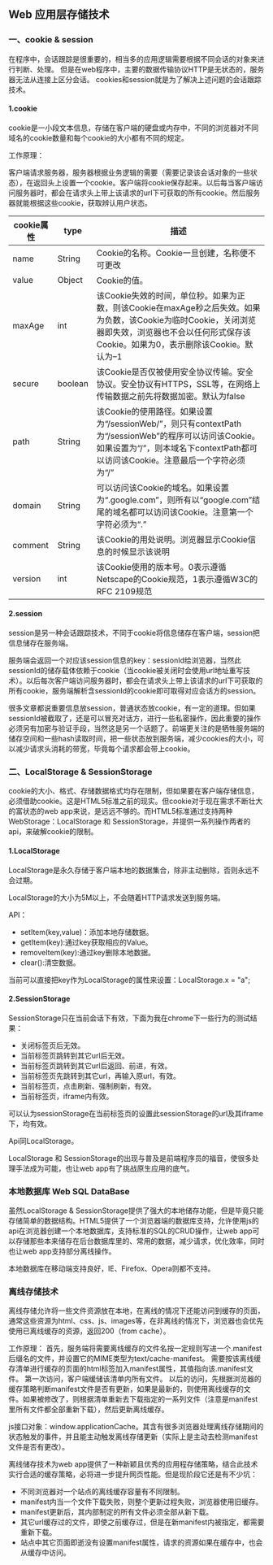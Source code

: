 ## Web 应用层存储技术

### 一、cookie & session

在程序中，会话跟踪是很重要的，相当多的应用逻辑需要根据不同会话的对象来进行判断、处理。
但是在web程序中，主要的数据传输协议HTTP是无状态的，服务器无法从连接上区分会话。
cookies和session就是为了解决上述问题的会话跟踪技术。

#### 1.cookie

cookie是一小段文本信息，存储在客户端的硬盘或内存中，不同的浏览器对不同域名的cookie数量和每个cookie的大小都有不同的规定。

工作原理：

客户端请求服务器，服务器根据业务逻辑的需要（需要记录该会话对象的一些状态），在返回头上设置一个cookie。客户端将cookie保存起来。以后每当客户端访问服务器时，都会在请求头上带上该请求的url下可获取的所有cookie。然后服务器就能根据这些cookie，获取辨认用户状态。

| cookie属性 | type | 描述 |
| ------------ | ------------- | ------------ |
| name      | String  | Cookie的名称。Cookie一旦创建，名称便不可更改 |
| value    | Object  | Cookie的值。 |
| maxAge       | int  | 该Cookie失效的时间，单位秒。如果为正数，则该Cookie在maxAge秒之后失效。如果为负数，该Cookie为临时Cookie，关闭浏览器即失效，浏览器也不会以任何形式保存该Cookie。如果为0，表示删除该Cookie。默认为–1 |
| secure      | boolean  | 该Cookie是否仅被使用安全协议传输。安全协议。安全协议有HTTPS，SSL等，在网络上传输数据之前先将数据加密。默认为false |
| path         | String  | 该Cookie的使用路径。如果设置为“/sessionWeb/”，则只有contextPath为“/sessionWeb”的程序可以访问该Cookie。如果设置为“/”，则本域名下contextPath都可以访问该Cookie。注意最后一个字符必须为“/” |
| domain    | String  | 可以访问该Cookie的域名。如果设置为“.google.com”，则所有以“google.com”结尾的域名都可以访问该Cookie。注意第一个字符必须为“.” |
| comment    | String  | 该Cookie的用处说明。浏览器显示Cookie信息的时候显示该说明 |
| version    | int  | 该Cookie使用的版本号。0表示遵循Netscape的Cookie规范，1表示遵循W3C的RFC 2109规范 |

#### 2.session

session是另一种会话跟踪技术，不同于cookie将信息储存在客户端，session把信息储存在服务端。

服务端会返回一个对应该session信息的key：sessionId给浏览器，当然此sessionId的储存载体依赖于cookie（当cookie被关闭时会使用url地址重写技术）。以后每次客户端访问服务器时，都会在请求头上带上该请求的url下可获取的所有cookie，服务端解析含sessionId的cookie即可取得对应会话方的session。

很多文章都说重要信息放session，普通状态放cookie，有一定的道理。但如果sessionId被截取了，还是可以冒充对话方，进行一些私密操作，因此重要的操作必须另有加密与验证手段，当然这是另一个话题了。前端更关注的是牺牲服务端的储存空间和一些hash读取时间，把一些状态放到服务端，减少cookies的大小，可以减少请求头消耗的带宽，毕竟每个请求都会带上cookie。

### 二、LocalStorage & SessionStorage

cookie的大小、格式、存储数据格式均存在限制，但如果要在客户端存储信息，必须借助cookie。这是HTML5标准之前的现实。但cookie对于现在需求不断壮大的富状态的web app来说，是远远不够的。而HTML5标准通过支持两种WebStorage：LocalStorage 和 SessionStorage，并提供一系列操作两者的api，来破解cookie的限制。

#### 1.LocalStorage

LocalStorage是永久存储于客户端本地的数据集合，除非主动删除，否则永远不会过期。

LocalStorage的大小为5M以上，不会随着HTTP请求发送到服务端。

API：

* setItem(key,value)：添加本地存储数据。
* getItem(key):通过key获取相应的Value。
* removeItem(key):通过key删除本地数据。
* clear():清空数据。

当前可以直接把key作为LocalStorage的属性来设置：LocalStorage.x = "a";


#### 2.SessionStorage

SessionStorage只在当前会话下有效，下面为我在chrome下一些行为的测试结果：

* 关闭标签页后无效。
* 当前标签页跳转到其它url后无效。
* 当前标签页跳转到其它url后返回、前进，有效。
* 当前标签页先跳转到其它url，再输入原url，有效。
* 当前标签页，点击刷新、强制刷新，有效。
* 当前标签页，iframe内有效。

可以认为sessionStorage在当前标签页的设置此sessionStorage的url及其iframe下，均有效。

Api同LocalStorage。

LocalStorage 和 SessionStorage的出现与普及是前端程序员的福音，使很多处理手法成为可能，也让web app有了挑战原生应用的底气。

### 本地数据库 Web SQL DataBase

虽然LocalStorage & SessionStorage提供了强大的本地储存功能，但是毕竟只能存储简单的数据结构。HTML5提供了一个浏览器端的数据库支持，允许使用js的api在浏览器创建一个本地数据库，支持标准的SQL的CRUD操作，让web app可以存储那些本来储存在后台数据库里的、常用的数据，减少请求，优化效率，同时也让web app支持部分离线操作。

本地数据库在移动端支持良好，IE、Firefox、Opera则都不支持。

### 离线存储技术

离线存储允许将一些文件资源放在本地，在离线的情况下还能访问到缓存的页面，通常这些资源为html、css、js、images等，在非离线的情况下，浏览器也会优先使用已离线缓存的资源，返回200（from cache）。

工作原理：
  首先，服务端将需要离线缓存的文件名按一定规则写进一个.manifest后缀名的文件，并设置它的MIME类型为text/cache-manifest。
  需要按该离线缓存清单进行缓存的页面的html标签加入manifest属性，其值指向该.manifest文件。
  第一次访问，客户端缓储该清单内所有文件。
  以后的访问，先根据浏览器的缓存策略判断manifest文件是否有更新，如果是最新的，则使用离线缓存的文件。如果被修改了，则根据清单重新去下载指定的一系列文件（注意是manifest里所有文件都全部重新下载），然后更新离线缓存。
  
js接口对象：window.applicationCache。其含有很多浏览器处理离线存储期间的状态触发的事件，并且能主动触发离线存储更新（实际上是主动去检测manifest文件是否有更改）。

离线储存技术为web app提供了一种新颖且优秀的应用程存储策略，结合此技术实行合适的缓存策略，必将进一步提升网页性能。但是现阶段它还是有不少坑：

  * 不同浏览器对一个站点的离线缓存容量有不同限制。
  * manifest内当一个文件下载失败，则整个更新过程失败，浏览器使用旧缓存。
  * manifest更新后，其内部制定的所有文件必须全部从新下载。
  * 其它url缓存过的文件，即使之前缓存过，但是在新manifest内被指定，都需要重新下载。
  * 站点中其它页面即逝没有设置manifest属性，请求的资源如果在缓存中，也会从缓存中访问。
